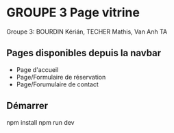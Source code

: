 # GROUPE 3 Page vitrine
Groupe 3: BOURDIN Kérián, TECHER Mathis, Van Anh TA

## Pages disponibles depuis la navbar

- Page d'accueil
- Page/Formulaire de réservation
- Page/Forumulaire de contact

## Démarrer
npm install
npm run dev

